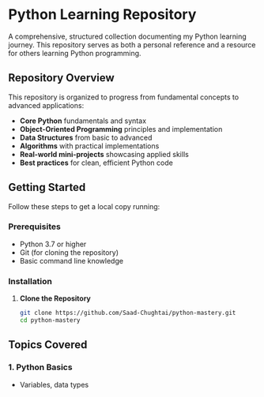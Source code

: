 # Python Learning Repository

A comprehensive, structured collection documenting my Python learning journey. This repository serves as both a personal reference and a resource for others learning Python programming.

## Repository Overview

This repository is organized to progress from fundamental concepts to advanced applications:

- **Core Python** fundamentals and syntax
- **Object-Oriented Programming** principles and implementation
- **Data Structures** from basic to advanced
- **Algorithms** with practical implementations
- **Real-world mini-projects** showcasing applied skills
- **Best practices** for clean, efficient Python code

## Getting Started

Follow these steps to get a local copy running:

### Prerequisites

- Python 3.7 or higher
- Git (for cloning the repository)
- Basic command line knowledge

### Installation

1. **Clone the Repository**
   ```bash
   git clone https://github.com/Saad-Chughtai/python-mastery.git
   cd python-mastery
   ```


## Topics Covered

### 1. Python Basics
- Variables, data types

